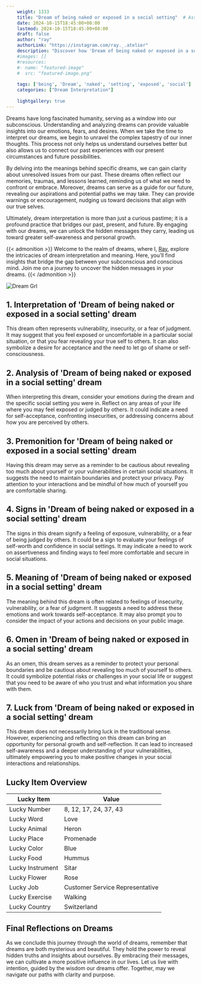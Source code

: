```yaml
---
    weight: 1333
    title: "Dream of being naked or exposed in a social setting"  # Assuming 'title' column exists
    date: 2024-10-15T18:45:00+08:00
    lastmod: 2024-10-15T18:45:00+08:00
    draft: false
    author: "ray"
    authorLink: "https://instagram.com/ray._.atelier"
    description: "Discover how 'Dream of being naked or exposed in a social setting' can interpret your future and uncover its significant meanings in your life."
    #images: []
    #resources:
    #- name: "featured-image"
    #  src: "featured-image.png"
    
    tags: ['being', 'Dream', 'naked', 'setting', 'exposed', 'social']
    categories: ["Dream Interpretation"]
    
    lightgallery: true
---
```

    
Dreams have long fascinated humanity, serving as a window into our subconscious. Understanding and analyzing dreams can provide valuable insights into our emotions, fears, and desires. When we take the time to interpret our dreams, we begin to unravel the complex tapestry of our inner thoughts. This process not only helps us understand ourselves better but also allows us to connect our past experiences with our present circumstances and future possibilities.

By delving into the meanings behind specific dreams, we can gain clarity about unresolved issues from our past. These dreams often reflect our memories, traumas, and lessons learned, reminding us of what we need to confront or embrace. Moreover, dreams can serve as a guide for our future, revealing our aspirations and potential paths we may take. They can provide warnings or encouragement, nudging us toward decisions that align with our true selves.

Ultimately, dream interpretation is more than just a curious pastime; it is a profound practice that bridges our past, present, and future. By engaging with our dreams, we can unlock the hidden messages they carry, leading us toward greater self-awareness and personal growth.

{{< admonition >}}
Welcome to the realm of dreams, where I, [Ray](https://instagram.com/ray._.atelier), explore the intricacies of dream interpretation and meaning. Here, you’ll find insights that bridge the gap between your subconscious and conscious mind. Join me on a journey to uncover the hidden messages in your dreams.
{{< /admonition >}}

![Dream Grl](https://cdn.pixabay.com/photo/2017/11/02/03/35/gothic-2910057_1280.jpg "Dream Grl")

## 1. Interpretation of 'Dream of being naked or exposed in a social setting' dream

This dream often represents vulnerability, insecurity, or a fear of judgment. It may suggest that you feel exposed or uncomfortable in a particular social situation, or that you fear revealing your true self to others. It can also symbolize a desire for acceptance and the need to let go of shame or self-consciousness.

## 2. Analysis of 'Dream of being naked or exposed in a social setting' dream

When interpreting this dream, consider your emotions during the dream and the specific social setting you were in. Reflect on any areas of your life where you may feel exposed or judged by others. It could indicate a need for self-acceptance, confronting insecurities, or addressing concerns about how you are perceived by others.

## 3. Premonition for 'Dream of being naked or exposed in a social setting' dream

Having this dream may serve as a reminder to be cautious about revealing too much about yourself or your vulnerabilities in certain social situations. It suggests the need to maintain boundaries and protect your privacy. Pay attention to your interactions and be mindful of how much of yourself you are comfortable sharing.

## 4. Signs in 'Dream of being naked or exposed in a social setting' dream

The signs in this dream signify a feeling of exposure, vulnerability, or a fear of being judged by others. It could be a sign to evaluate your feelings of self-worth and confidence in social settings. It may indicate a need to work on assertiveness and finding ways to feel more comfortable and secure in social situations.

## 5. Meaning of 'Dream of being naked or exposed in a social setting' dream

The meaning behind this dream is often related to feelings of insecurity, vulnerability, or a fear of judgment. It suggests a need to address these emotions and work towards self-acceptance. It may also prompt you to consider the impact of your actions and decisions on your public image.

## 6. Omen in 'Dream of being naked or exposed in a social setting' dream

As an omen, this dream serves as a reminder to protect your personal boundaries and be cautious about revealing too much of yourself to others. It could symbolize potential risks or challenges in your social life or suggest that you need to be aware of who you trust and what information you share with them.

## 7. Luck from 'Dream of being naked or exposed in a social setting' dream

This dream does not necessarily bring luck in the traditional sense. However, experiencing and reflecting on this dream can bring an opportunity for personal growth and self-reflection. It can lead to increased self-awareness and a deeper understanding of your vulnerabilities, ultimately empowering you to make positive changes in your social interactions and relationships.

## Lucky Item Overview
| Lucky Item          | Value              |
|---------------|--------------------|
| Lucky Number        | 8, 12, 17, 24, 37, 43  |
| Lucky Word          | Love |
| Lucky Animal        | Heron |
| Lucky Place         | Promenade     |
| Lucky Color         | Blue     |
| Lucky Food          | Hummus      |
| Lucky Instrument    | Sitar |
| Lucky Flower        | Rose    |
| Lucky Job           | Customer Service Representative       |
| Lucky Exercise      | Walking  |
| Lucky Country       | Switzerland    |


##  Final Reflections on Dreams

As we conclude this journey through the world of dreams, remember that dreams are both mysterious and beautiful. They hold the power to reveal hidden truths and insights about ourselves. By embracing their messages, we can cultivate a more positive influence in our lives. Let us live with intention, guided by the wisdom our dreams offer. Together, may we navigate our paths with clarity and purpose.
